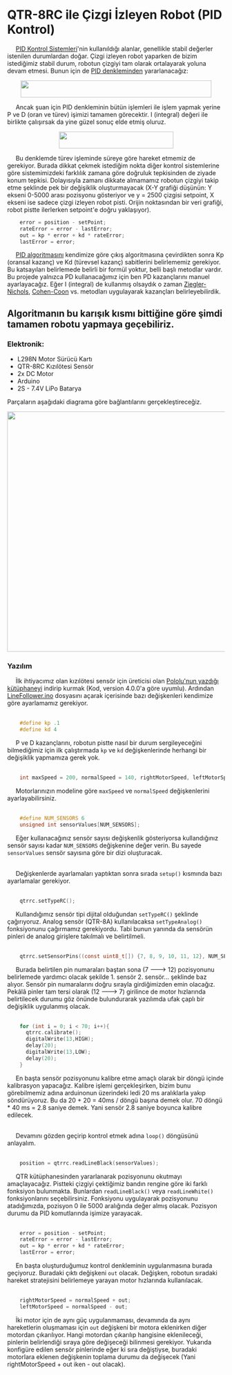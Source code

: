 # QTR-8RC ile Çizgi İzleyen Robot (PID Kontrol)

&nbsp;&nbsp;&nbsp;&nbsp; [PID Kontrol Sistemleri](https://en.wikipedia.org/wiki/PID_controller)'nin kullanıldığı alanlar, genellikle stabil değerler istenilen durumlardan doğar. Çizgi izleyen robot yaparken de bizim istediğimiz stabil durum, robotun çizgiyi tam olarak ortalayarak yoluna devam etmesi. Bunun için de [PID denkleminden](https://en.wikipedia.org/wiki/PID_controller#Mathematical_form) yararlanacağız:

<p align="center"><img src="https://raw.githubusercontent.com/MuhammedSGonul/Arduino-Projects/main/QTRSensor/PIDEquation.png" height="39" width="442"></p>

&nbsp;&nbsp;&nbsp;&nbsp; Ancak şuan için PID denkleminin bütün işlemleri ile işlem yapmak yerine P ve D (oran ve türev) işimizi tamamen görecektir. I (integral) değeri ile birlikte çalışırsak da yine güzel sonuç elde etmiş oluruz. 

<p align="center"><img src="https://raw.githubusercontent.com/MuhammedSGonul/Arduino-Projects/main/QTRSensor/PDEquation.png" height="39" width="265"></p>

&nbsp;&nbsp;&nbsp;&nbsp; Bu denklemde türev işleminde süreye göre hareket etmemiz de gerekiyor. Burada dikkat çekmek istediğim nokta diğer kontrol sistemlerine göre sistemimizdeki farklılık zamana göre doğruluk tepkisinden de ziyade konum tepkisi. Dolayısıyla zamanı dikkate almamamız robotun çizgiyi takip etme şeklinde pek bir değişiklik oluşturmayacak (X-Y grafiği düşünün: Y ekseni 0-5000 arası pozisyonu gösteriyor ve y = 2500 çizgisi setpoint, X ekseni ise sadece çizgi izleyen robot pisti. Orijin noktasından bir veri grafiği, robot pistte ilerlerken setpoint'e doğru yaklaşıyor).

```python
    error = position - setPoint;  
    rateError = error - lastError;
    out = kp * error + kd * rateError;
    lastError = error;
```

&nbsp;&nbsp;&nbsp;&nbsp; [PID algoritmasını](https://en.wikipedia.org/wiki/PID_controller#Pseudocode) kendimize göre çıkış algoritmasına çevirdikten sonra Kp (oransal kazanç) ve Kd (türevsel kazanç) sabitlerini belirlememiz gerekiyor. Bu katsayıları belirlemede belirli bir formül yoktur, belli başlı metodlar vardır. Bu projede yalnızca PD kullanacağımız için ben PD kazançlarını manuel ayarlayacağız. Eğer I (integral) de kullanmış olsaydık o zaman [Ziegler-Nichols](https://en.wikipedia.org/wiki/Ziegler–Nichols_method), [Cohen-Coon](https://en.wikipedia.org/wiki/PID_controller#Cohen–Coon_parameters) vs. metodları uygulayarak kazançları belirleyebilirdik.

## Algoritmanın bu karışık kısmı bittiğine göre şimdi tamamen robotu yapmaya geçebiliriz.

### Elektronik: 
* L298N Motor Sürücü Kartı
* QTR-8RC Kızılötesi Sensör
* 2x DC Motor
* Arduino
* 2S - 7.4V LiPo Batarya

Parçaların aşağıdaki diagrama göre bağlantılarını gerçekleştireceğiz.
<p align="center"><img src="https://raw.githubusercontent.com/MuhammedSGonul/Arduino-Projects/main/QTRSensor/Diagram.png" height= "555" width= "768"></p>

### Yazılım
&nbsp;&nbsp;&nbsp;&nbsp; İlk ihtiyacımız olan kızılötesi sensör için üreticisi olan [Pololu'nun yazdığı kütüphaneyi](https://github.com/pololu/qtr-sensors-arduino) indirip kurmak (Kod, version 4.0.0'a göre uyumlu). Ardından [LineFollower.ino](https://github.com/MuhammedSGonul/Arduino-rojects/blob/main/QTRSensor/LineFollower/LineFollower.ino) dosyasını açarak içerisinde bazı değişkenleri kendimize göre ayarlamamız gerekiyor. 
<br/><br/>

```c
    #define kp .1
    #define kd 4
```

&nbsp;&nbsp;&nbsp;&nbsp; P ve D kazançlarını, robotun pistte nasıl bir durum sergileyeceğini bilmediğimiz için ilk çalıştırmada <code>kp</code> ve <code>kd</code> değişkenlerinde herhangi bir değişiklik yapmamıza gerek yok.
<br/><br/>

```c
    int maxSpeed = 200, normalSpeed = 140, rightMotorSpeed, leftMotorSpeed;
```

&nbsp;&nbsp;&nbsp;&nbsp; Motorlarınızın modeline göre <code>maxSpeed</code> ve <code>normalSpeed</code> değişkenlerini ayarlayabilirsiniz.
<br/><br/>

```c
    #define NUM_SENSORS 6
    unsigned int sensorValues[NUM_SENSORS];
```

&nbsp;&nbsp;&nbsp;&nbsp; Eğer kullanacağınız sensör sayısı değişkenlik gösteriyorsa kullandığınız sensör sayısı kadar <code>NUM_SENSORS</code> değişkenine değer verin. Bu sayede <code>sensorValues</code> sensör sayısına göre bir dizi oluşturacak.
<br/><br/>

&nbsp;&nbsp;&nbsp;&nbsp; Değişkenlerde ayarlamaları yaptıktan sonra sırada <code>setup()</code> kısmında bazı ayarlamalar gerekiyor.
<br/><br/>

```c
    qtrrc.setTypeRC();
```

&nbsp;&nbsp;&nbsp;&nbsp; Kullandığımız sensör tipi dijital olduğundan <code>setTypeRC()</code> şeklinde çağırıyoruz. Analog sensör (QTR-8A) kullanılacaksa <code>setTypeAnalog()</code> fonksiyonunu çağırmamız gerekiyordu. Tabi bunun yanında da sensörün pinleri de analog girişlere takılmalı ve belirtilmeli.
<br/><br/>

```c
    qtrrc.setSensorPins((const uint8_t[]) {7, 8, 9, 10, 11, 12}, NUM_SENSORS);
```

&nbsp;&nbsp;&nbsp;&nbsp; Burada belirtilen pin numaraları baştan sona (7 ---> 12) pozisyonunu belirlemede yardımcı olacak şekilde 1. sensör 2. sensör... şeklinde baz alıyor. Sensör pin numaralarını doğru sırayla girdiğimizden emin olacağız. Pekâlâ pinler tam tersi olarak (12 ---> 7) girilince de motor hızlarında belirtilecek durumu göz önünde bulundurarak yazılımda ufak çaplı bir değişiklik uygulanmış olacak.
<br/><br/>

```c
    for (int i = 0; i < 70; i++){
      qtrrc.calibrate();
      digitalWrite(13,HIGH);
      delay(20);
      digitalWrite(13,LOW);
      delay(20);       
    }
```

&nbsp;&nbsp;&nbsp;&nbsp; En başta sensör pozisyonunu kalibre etme amaçlı olarak bir döngü içinde kalibrasyon yapacağız. Kalibre işlemi gerçekleşirken, bizim bunu görebilmemiz adına arduinonun üzerindeki ledi 20 ms aralıklarla yakıp söndürüyoruz. Bu da 20 + 20 = 40ms / döngü başına demek olur. 70 döngü * 40 ms = 2.8 saniye demek. Yani sensör 2.8 saniye boyunca kalibre edilecek.
<br/><br/>

&nbsp;&nbsp;&nbsp;&nbsp; Devamını gözden geçirip kontrol etmek adına <code>loop()</code> döngüsünü anlayalım.
<br/><br/>

```c
    position = qtrrc.readLineBlack(sensorValues); 
```

&nbsp;&nbsp;&nbsp;&nbsp; QTR kütüphanesinden yararlanarak pozisyonunu okutmayı amaçlayacağız. Pistteki çizgiyi çektiğimiz bandın rengine göre iki farklı fonksiyon bulunmakta. Bunlardan <code>readLineBlack()</code> veya <code>readLineWhite()</code> fonksiyonlarını seçebilirsiniz. Fonksiyonu uygulayarak pozisyonunu atadığımızda, pozisyon 0 ile 5000 aralığında değer almış olacak. Pozisyon durumu da PID komutlarında işimize yarayacak.
<br/><br/>

```python
    error = position - setPoint;  
    rateError = error - lastError;
    out = kp * error + kd * rateError;
    lastError = error;
```

&nbsp;&nbsp;&nbsp;&nbsp; En başta oluşturduğumuz kontrol denkleminin uygulanmasına burada geçiyoruz. Buradaki çıktı değişkeni <code>out</code> olacak. Değişken, robotun sıradaki hareket stratejisini belirlemeye yarayan motor hızlarında kullanılacak.
<br/><br/>

```python
    rightMotorSpeed = normalSpeed + out;
    leftMotorSpeed = normalSpeed - out;
```

&nbsp;&nbsp;&nbsp;&nbsp; İki motor için de aynı güç uygulanmaması, devamında da aynı hareketlerin oluşmaması için <code>out</code> değişkeni bir motora eklenirken diğer motordan çıkarılıyor. Hangi motordan çıkarılıp hangisine eklenileceği, pinlerin belirlendiği sıraya göre değişeceği bilinmesi gerekiyor. Yukarıda konfigüre edilen sensör pinlerinde eğer ki sıra değiştiyse, buradaki motorlara eklenen değişkenin toplama durumu da değişecek (Yani rightMotorSpeed + out iken - out olacak).
